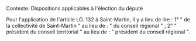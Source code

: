 Contexte: Dispositions applicables à l'élection du député

Pour l'application de l'article LO. 132 à Saint-Martin, il y a lieu de lire : 1° " de la collectivité de Saint-Martin " au lieu de : " du conseil régional " ; 2° " président du conseil territorial " au lieu de : " président du conseil régional ".